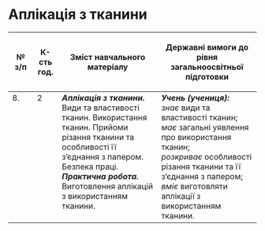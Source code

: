 # Аплікація з тканини

<table>
<thead>
  <tr>
    <th width="10%" align="center"><p>№ з/п</p></td>
    <th width="10%" align="center"><p>К-сть год.</p></td>
    <th width="40%" align="center"><p>Зміст навчального матеріалу</p></td>
    <th width="60%" align="center"><p>Державні вимоги до рівня загальноосвітньої підготовки</p></td>
  </tr>
</thead>
<tbody>
  <tr>
    <td width="10%" style="vertical-align:top !important;">
8.</td>
    <td width="10%" style="vertical-align:top !important;">
2</td>
    <td width="40%" style="vertical-align:top !important;">
<b><i>Аплікація з тканини.</i></b> Види та властивості тканин. Використання тканин. Прийоми різання тканини та особливості її з’єднання з папером. Безпека праці.<br>
<b><i>Практична робота.</i></b> <br>
Виготовлення аплікацій з використанням тканини. <br>
</td>
    <td width="60%" style="vertical-align:top !important;">
<i><b>Учень (учениця):</b></i><br>
<i>знає</i> види та властивості тканин;<br>
<i>має</i> загальні уявлення про використання тканин;<br>
<i>розкриває</i> особливості різання тканини та її з’єднання з папером;<br>
<i>вміє</i> виготовляти аплікації з використанням тканини.<br></td>
  </tr>
</tbody>
</table>